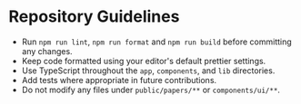 # Repository Guidelines

- Run `npm run lint`, `npm run format` and `npm run build` before committing any changes.
- Keep code formatted using your editor's default prettier settings.
- Use TypeScript throughout the `app`, `components`, and `lib` directories.
- Add tests where appropriate in future contributions.
- Do not modify any files under `public/papers/**` or `components/ui/**`.
